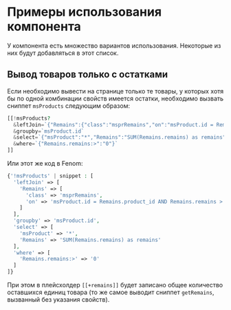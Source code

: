 # Примеры использования компонента

У компонента есть множество вариантов использования. Некоторые из них будут добавляться в этот список.

## Вывод товаров только с остатками

Если необходимо вывести на странице только те товары, у которых хотя бы по одной комбинации свойств имеется остатки, необходимо вызвать сниппет `msProducts` следующим образом:

```php
[[!msProducts?
  &leftJoin=`{"Remains":{"class":"msprRemains","on":"msProduct.id = Remains.product_id AND Remains.remains > 0"}}`
  &groupby=`msProduct.id`
  &select=`{"msProduct":"*","Remains":"SUM(Remains.remains) as remains"}`
  &where=`{"Remains.remains:>":"0"}`
]]
```

Или этот же код в Fenom:

``` php
{'!msProducts' | snippet : [
  'leftJoin' => [
    'Remains' => [
      'class' => 'msprRemains',
      'on' => 'msProduct.id = Remains.product_id AND Remains.remains > 0'
    ]
  ],
  'groupby' => 'msProduct.id',
  'select' => [
    'msProduct' => '*',
    'Remains' => 'SUM(Remains.remains) as remains'
  ],
  'where' => [
    'Remains.remains:>' => '0'
  ]
]}
```

При этом в плейсхолдер `[[+remains]]` будет записано общее количество оставшихся единиц товара (то же самое выводит сниппет `getRemains`, вызванный без указания свойств).
